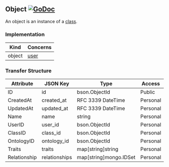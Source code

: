 Object [![GoDoc](https://godoc.org/github.com/elos/data?status.svg)](https://godoc.org/github.com/elos/models#Object)
--------

An object is an instance of a [class](class.md).

### Implementation
| Kind       | Concerns        |
| ---------- | --------------- |
| object     | [user](user.md) |

### Transfer Structure
| Attribute       | JSON Key          | Type                                        | Access    |
| --------------- | ----------------- | ------------------------------------------- | --------- |
| ID              | id                | bson.ObjectId                               | Public    |
| CreatedAt       | created_at        | RFC 3339 DateTime                           | Personal  |
| UpdatedAt       | updated_at        | RFC 3339 DateTime                           | Personal  |
| Name            | name              | string                                      | Personal  |
| UserID          | user_id           | bson.ObjectId                               | Personal  |
| ClassID         | class_id          | bson.ObjectId                               | Personal  |
| OntologyID      | ontology_id       | bson.ObjectId                               | Personal  |
| Traits          | traits            | map[string]string                           | Personal  |
| Relationship    | relationships     | map[string]mongo.IDSet                      | Personal  |
